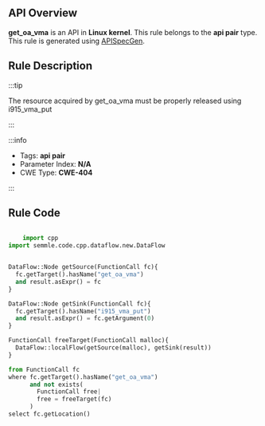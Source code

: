 ---
---


## API Overview
**get_oa_vma** is an API in **Linux kernel**. This rule belongs to the **api pair** type. This rule is generated using [APISpecGen](../../tools/APISpecGen).
## Rule Description

:::tip

The resource acquired by get_oa_vma must be properly released using i915_vma_put

:::

:::info

- Tags: **api pair**
- Parameter Index: **N/A**
- CWE Type: **CWE-404**

:::

## Rule Code
```python

    import cpp
import semmle.code.cpp.dataflow.new.DataFlow


DataFlow::Node getSource(FunctionCall fc){
  fc.getTarget().hasName("get_oa_vma")
  and result.asExpr() = fc
}

DataFlow::Node getSink(FunctionCall fc){
  fc.getTarget().hasName("i915_vma_put")
  and result.asExpr() = fc.getArgument(0)
}

FunctionCall freeTarget(FunctionCall malloc){
  DataFlow::localFlow(getSource(malloc), getSink(result))
}

from FunctionCall fc
where fc.getTarget().hasName("get_oa_vma")
      and not exists(
        FunctionCall free| 
        free = freeTarget(fc)
      )
select fc.getLocation()

    
```